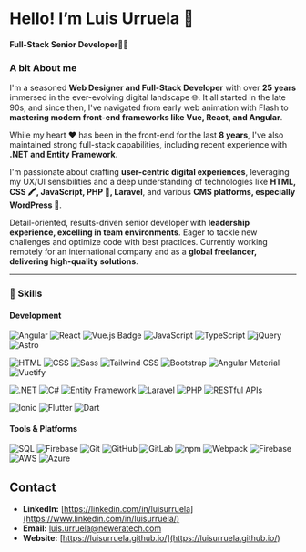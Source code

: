 # Hello! I’m Luis Urruela 👋 
#### Full-Stack Senior Developer👨‍💻

### A bit About me

I'm a seasoned **Web Designer and Full-Stack Developer** with over **25 years** immersed in the ever-evolving digital landscape 🌐. It all started in the late 90s, and since then, I've navigated from early web animation with Flash to **mastering modern front-end frameworks like Vue, React, and Angular**.

While my heart ❤️ has been in the front-end for the last **8 years**, I've also maintained strong full-stack capabilities, including recent experience with **.NET and Entity Framework**. 

I'm passionate about crafting **user-centric digital experiences**, leveraging my UX/UI sensibilities and a deep understanding of technologies like **HTML, CSS 🖍️, JavaScript, PHP 🐘, Laravel**, and various **CMS platforms, especially WordPress 🚀**.

Detail-oriented, results-driven senior developer with **leadership experience, excelling in team environments**. Eager to tackle new challenges and optimize code with best practices. Currently working remotely for an international company and as a **global freelancer, delivering high-quality solutions**.

----

### 💪 Skills

#### Development 
![Angular](https://img.shields.io/badge/-Angular-DD0031?style=flat-square&logo=angular&logoColor=white) ![React](https://img.shields.io/badge/-React-61DAFB?style=flat-square&logo=react&logoColor=white) <img src="https://img.shields.io/badge/-Vue.js-dadada?style=flat-square&logo=vuedotjs&logoColor=4FC08D" alt="Vue.js Badge"> ![JavaScript](https://img.shields.io/badge/-JavaScript-F7DF1E?style=flat-square&logo=javascript&logoColor=black) ![TypeScript](https://img.shields.io/badge/-TypeScript-3178C6?style=flat-square&logo=typescript&logoColor=white) ![jQuery](https://img.shields.io/badge/-jQuery-0769AD?style=flat-square&logo=jquery&logoColor=white) ![Astro](https://img.shields.io/badge/Astro-6b3fc8?style=flat-square&logo=astro&logoColor=white)

![HTML](https://img.shields.io/badge/HTML-E34F26?style=flat-square&logo=html5&logoColor=white) ![CSS](https://img.shields.io/badge/CSS-1572B6?style=flat-square&logo=css3&logoColor=white) ![Sass](https://img.shields.io/badge/Sass-CC6699?style=flat-square&logo=sass&logoColor=white) ![Tailwind CSS](https://img.shields.io/badge/Tailwind%20CSS-38B2AC?style=flat-square&logo=tailwindcss&logoColor=white) ![Bootstrap](https://img.shields.io/badge/Bootstrap-7952B3?style=flat-square&logo=bootstrap&logoColor=white) ![Angular Material](https://img.shields.io/badge/Angular%20Material-DD0031?style=flat-square&logo=angular&logoColor=white) ![Vuetify](https://img.shields.io/badge/Vuetify-1867C0?style=flat-square&logo=vuetify&logoColor=white)

![.NET](https://img.shields.io/badge/.NET-5C2D91?style=flat-square&logo=dotnet&logoColor=white) ![C#](https://img.shields.io/badge/C%23-239120?style=flat-square&logo=csharp&logoColor=white) ![Entity Framework](https://img.shields.io/badge/Entity%20Framework-6AB04C?style=flat-square&logo=microsoft&logoColor=white) ![Laravel](https://img.shields.io/badge/Laravel-FF2D20?style=flat-square&logo=laravel&logoColor=white) ![PHP](https://img.shields.io/badge/PHP-777BB4?style=flat-square&logo=php&logoColor=white) ![RESTful APIs](https://img.shields.io/badge/RESTful%20APIs-6CC24A?style=flat-square&logo=openapiinitiative&logoColor=white)

![Ionic](https://img.shields.io/badge/Ionic-3880FF?style=flat-square&logo=ionic&logoColor=white) ![Flutter](https://img.shields.io/badge/Flutter-02569B?style=flat-square&logo=flutter&logoColor=white) ![Dart](https://img.shields.io/badge/Dart-0175C2?style=flat-square&logo=dart&logoColor=white)

#### Tools & Platforms
![SQL](https://img.shields.io/badge/SQL-4A8F98?style=flat-square&logo=mysql&logoColor=white) ![Firebase](https://img.shields.io/badge/Firebase-FFCA28?style=flat-square&logo=firebase&logoColor=white) ![Git](https://img.shields.io/badge/Git-F05032?style=flat-square&logo=git&logoColor=white) ![GitHub](https://img.shields.io/badge/GitHub-181717?style=flat-square&logo=github&logoColor=white) ![GitLab](https://img.shields.io/badge/GitLab-FCA121?style=flat-square&logo=gitlab&logoColor=white) ![npm](https://img.shields.io/badge/npm-CB3837?style=flat-square&logo=npm&logoColor=white) ![Webpack](https://img.shields.io/badge/Webpack-8DD6F0?style=flat-square&logo=webpack&logoColor=white) ![Firebase](https://img.shields.io/badge/Firebase-FFCA28?style=flat-square&logo=firebase&logoColor=white) ![AWS](https://img.shields.io/badge/AWS-232F3E?style=flat-square&logo=amazonaws&logoColor=white) ![Azure](https://img.shields.io/badge/Azure-0078D4?style=flat-square&logo=microsoftazure&logoColor=white)

## Contact

* **LinkedIn:** [https://linkedin.com/in/luisurruela](https://www.linkedin.com/in/luisurruela/)
* **Email:** luis.urruela@neweratech.com
* **Website:** [https://luisurruela.github.io/](https://luisurruela.github.io/) 
